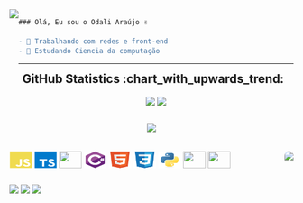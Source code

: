 <img align="left" height="200" src="https://media.giphy.com/media/ao9DUiTKH60XS/giphy.gif"/>

```diff
### Olá, Eu sou o Odali Araújo ✌

- 🔭 Trabalhando com redes e front-end
- 🌱 Estudando Ciencia da computação
```
------

<div align="center">
<h2 style="margin: 5px 10px;">GitHub Statistics :chart_with_upwards_trend:</h2> 
<div style="display: flex; align-items: center; justify-content: center;">

[![](https://github-readme-stats.vercel.app/api?username=odaliid&show_icons=true&theme=tokyonight&hide_border=true&locale=en)](https://github.com/odaliid)
[![](https://github-readme-streak-stats.herokuapp.com/?user=odaliid&theme=tokyonight&hide_border=true)](https://github.com/odaliid)

</div>
</div>

<div align="center">

![](https://komarev.com/ghpvc/?username=odaliid&style=flat-square)

</div>


<div style="display: inline_block"><br>
  <img align="center" height="30" width="40" src="https://raw.githubusercontent.com/devicons/devicon/master/icons/javascript/javascript-plain.svg">
  <img align="center" height="30" width="40" src="https://raw.githubusercontent.com/devicons/devicon/master/icons/typescript/typescript-plain.svg">
  <img align="center" height="30" width="40" src="https://cdn.jsdelivr.net/gh/devicons/devicon/icons/bootstrap/bootstrap-original.svg" />
  <img align="center" height="30" width="40" src="https://raw.githubusercontent.com/devicons/devicon/master/icons/csharp/csharp-original.svg">
  <img align="center" height="30" width="40" src="https://raw.githubusercontent.com/devicons/devicon/master/icons/html5/html5-original.svg">
  <img align="center" height="30" width="40" src="https://raw.githubusercontent.com/devicons/devicon/master/icons/css3/css3-original.svg">
  <img align="center" height="30" width="40" src="https://raw.githubusercontent.com/devicons/devicon/master/icons/python/python-original.svg">
  <img align="center" height="30" width="40" src="https://cdn.jsdelivr.net/gh/devicons/devicon/icons/figma/figma-original.svg" />
  <img align="center" height="30" width="40" src="https://cdn.jsdelivr.net/gh/devicons/devicon/icons/unity/unity-original.svg" />
  <img align="right"  height="150" style="border-radius:100px;" src="https://sm.ign.com/ign_br/review/t/the-last-of-us-remastered-review/the-last-of-us-remastered-review_vphd.jpg">
</div>
  
  ##
 
<div> 
  <a href="https://instagram.com/idmaraujo_" target="_blank"><img src="https://img.shields.io/badge/-Instagram-%23E4405F?style=for-the-badge&logo=instagram&logoColor=white" target="_blank"></a>
 	<a href="https://www.twitch.tv/zelda2f" target="_blank"><img src="https://img.shields.io/badge/Twitch-9146FF?style=for-the-badge&logo=twitch&logoColor=white" target="_blank"></a>
  <a href = "odali401@gmail.com"><img src="https://img.shields.io/badge/-Gmail-%23333?style=for-the-badge&logo=gmail&logoColor=white" target="_blank"></a>
 
</div>
